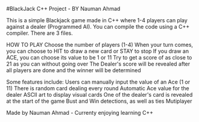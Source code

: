 #BlackJack C++ Project - BY Nauman Ahmad

This is a simple Blackjack game made in C++ where 1-4 players can play against a dealer (Programmed AI). 
You can compile the code using a C++ compiler. There are 3 files.

HOW TO PLAY
Choose the number of players (1-4)
When your turn comes, you can choose to HIT to draw a new card or STAY to stop
If you draw an ACE, you can choose its value to be 1 or 11
Try to get a score of as close to 21 as you can without going over
The Dealer's score will be revealed after all players are done and the winner will be determined

Some features include:
Users can manually input the value of an Ace (1 or 11)
There is random card dealing every round
Automatic Ace value for the dealer
ASCII art to display visual cards
One of the dealer's card is revealed at the start of the game
Bust and Win detections, as well as ties
Mutiplayer

Made by Nauman Ahmad - Currenty enjoying learning C++
